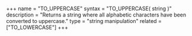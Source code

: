 +++
name = "TO_UPPERCASE"
syntax = "TO_UPPERCASE( string <STRING> )"
description = "Returns a string where all alphabetic characters have been converted to uppercase."
type = "string manipulation"
related = ["TO_LOWERCASE"]
+++

